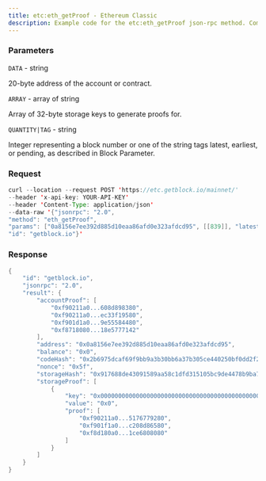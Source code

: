 ```yaml
---
title: etc:eth_getProof - Ethereum Classic
description: Example code for the etc:eth_getProof json-rpc method. Сomplete guide on how to use etc:eth_getProof json-rpc in GetBlock.io Web3 documentation.
---
```


### Parameters


`DATA` - string

20-byte address of the account or contract.

`ARRAY` - array of string

Array of 32-byte storage keys to generate proofs for.

`QUANTITY|TAG` - string

Integer representing a block number or one of the string tags latest,
earliest, or pending, as described in Block Parameter.

### Request

``` java
curl --location --request POST 'https://etc.getblock.io/mainnet/' 
--header 'x-api-key: YOUR-API-KEY' 
--header 'Content-Type: application/json' 
--data-raw '{"jsonrpc": "2.0",
"method": "eth_getProof",
"params": ["0a8156e7ee392d885d10eaa86afd0e323afdcd95", [[839]], "latest"],
"id": "getblock.io"}'
```

###  Response

``` java
{
    "id": "getblock.io",
    "jsonrpc": "2.0",
    "result": {
        "accountProof": [
            "0xf90211a0...608d898380",
            "0xf90211a0...ec33f19580",
            "0xf901d1a0...9e55584480",
            "0xf8718080...18e5777142"
        ],
        "address": "0x0a8156e7ee392d885d10eaa86afd0e323afdcd95",
        "balance": "0x0",
        "codeHash": "0x2b6975dcaf69f9bb9a3b30bb6a37b305ce440250bf0dd2f23338cb18e5777142",
        "nonce": "0x5f",
        "storageHash": "0x917688de43091589aa58c1dfd315105bc9de4478b9ba7471616a4d8a43d46203",
        "storageProof": [
            {
                "key": "0x0000000000000000000000000000000000000000000000000000000000000347",
                "value": "0x0",
                "proof": [
                    "0xf90211a0...5176779280",
                    "0xf901f1a0...c208d86580",
                    "0xf8d180a0...1ce6808080"
                ]
            }
        ]
    }
}
```

